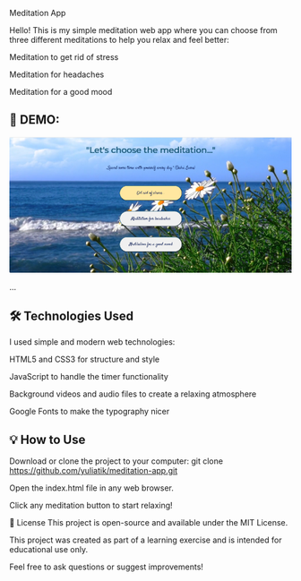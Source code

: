 Meditation App

Hello! This is my simple meditation web app where you can choose from three different meditations to help you relax and feel better:

Meditation to get rid of stress

Meditation for headaches

Meditation for a good mood

## 📸 DEMO:

![Meditation App Screenshot](screenshot.jpeg)


...
## 🛠️ Technologies Used

I used simple and modern web technologies:

HTML5 and CSS3 for structure and style

JavaScript to handle the timer functionality

Background videos and audio files to create a relaxing atmosphere

Google Fonts to make the typography nicer

## 💡  How to Use

Download or clone the project to your computer:
git clone https://github.com/yuliatik/meditation-app.git

Open the index.html file in any web browser.

Click any meditation button to start relaxing!

📌 License This project is open-source and available under the MIT License.

This project was created as part of a learning exercise and is intended for educational use only.

Feel free to ask questions or suggest improvements!
